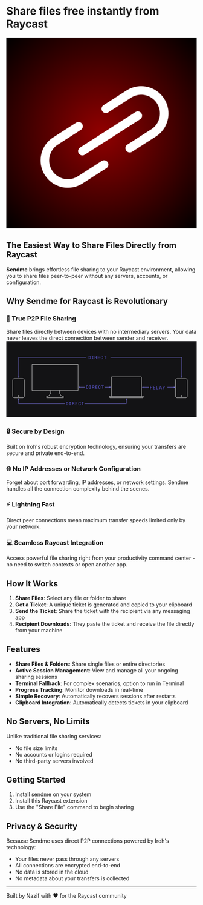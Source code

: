# Share files free instantly from Raycast

![Sendme for Raycast](./assets/command-icon.png)

## The Easiest Way to Share Files Directly from Raycast

**Sendme** brings effortless file sharing to your Raycast environment, allowing you to share files peer-to-peer without any servers, accounts, or configuration.

## Why Sendme for Raycast is Revolutionary

### 🚀 True P2P File Sharing

Share files directly between devices with no intermediary servers. Your data never leaves the direct connection between sender and receiver.
![Direct Transfer](image.png)

### 🔒 Secure by Design

Built on Iroh's robust encryption technology, ensuring your transfers are secure and private end-to-end.

### 🌐 No IP Addresses or Network Configuration

Forget about port forwarding, IP addresses, or network settings. Sendme handles all the connection complexity behind the scenes.

### ⚡️ Lightning Fast

Direct peer connections mean maximum transfer speeds limited only by your network.

### 💻 Seamless Raycast Integration

Access powerful file sharing right from your productivity command center - no need to switch contexts or open another app.

## How It Works

1. **Share Files**: Select any file or folder to share
2. **Get a Ticket**: A unique ticket is generated and copied to your clipboard
3. **Send the Ticket**: Share the ticket with the recipient via any messaging app
4. **Recipient Downloads**: They paste the ticket and receive the file directly from your machine

## Features

- **Share Files & Folders**: Share single files or entire directories
- **Active Session Management**: View and manage all your ongoing sharing sessions
- **Terminal Fallback**: For complex scenarios, option to run in Terminal
- **Progress Tracking**: Monitor downloads in real-time
- **Simple Recovery**: Automatically recovers sessions after restarts
- **Clipboard Integration**: Automatically detects tickets in your clipboard

## No Servers, No Limits

Unlike traditional file sharing services:

- No file size limits
- No accounts or logins required
- No third-party servers involved

## Getting Started

1. Install [sendme](https://github.com/nazifishrak/sendme-extension) on your system
2. Install this Raycast extension
3. Use the "Share File" command to begin sharing


## Privacy & Security

Because Sendme uses direct P2P connections powered by Iroh's technology:

- Your files never pass through any servers
- All connections are encrypted end-to-end
- No data is stored in the cloud
- No metadata about your transfers is collected

---

Built by Nazif with ❤️ for the Raycast community
